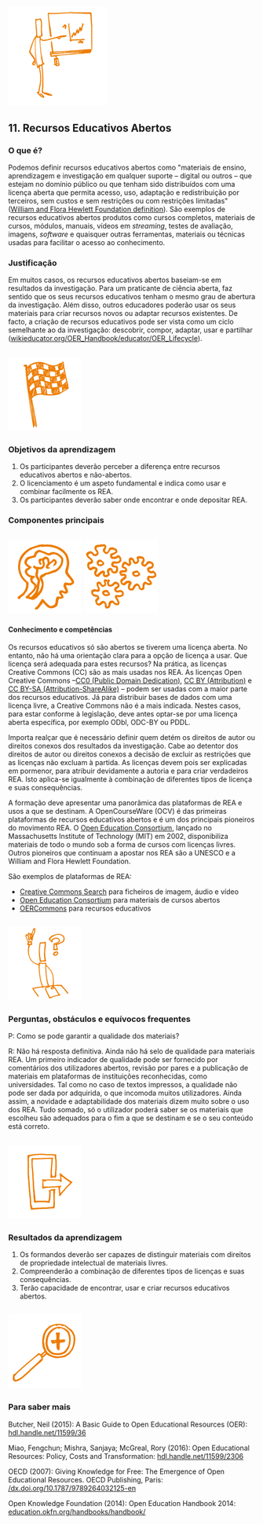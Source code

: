 ## <img src="/Images/Icons/open_education.png" width="200" height="200" />
## 11. Recursos Educativos Abertos

### O que é?

Podemos definir recursos educativos abertos como "materiais de ensino, aprendizagem e investigação em qualquer suporte – digital ou outros – que estejam no domínio público ou que tenham sido distribuídos com uma licença aberta que permita acesso, uso, adaptação e redistribuição por terceiros, sem custos e sem restrições ou com restrições limitadas" ([William and Flora Hewlett Foundation definition](https://www.hewlett.org/strategy/open-educational-resources/)). São exemplos de recursos educativos abertos produtos como cursos completos, materiais de cursos, módulos, manuais, vídeos em _streaming_, testes de avaliação, imagens, _software_ e quaisquer outras ferramentas, materiais ou técnicas usadas para facilitar o acesso ao conhecimento. 

### Justificação

Em muitos casos, os recursos educativos abertos baseiam-se em resultados da investigação. Para um praticante de ciência aberta, faz sentido que os seus recursos educativos tenham o mesmo grau de abertura da investigação. Além disso, outros educadores poderão usar os seus materiais para criar recursos novos ou adaptar recursos existentes. De facto, a criação de recursos educativos pode ser vista como um ciclo semelhante ao da investigação: descobrir, compor, adaptar, usar e partilhar ([wikieducator.org/OER_Handbook/educator/OER_Lifecycle](http://wikieducator.org/OER_Handbook/educator/OER_Lifecycle)).

## <img src="/Images/Icons/finish.png" width="150" height="150" />
### Objetivos da aprendizagem

1. Os participantes deverão perceber a diferença entre recursos educativos abertos e não-abertos.
2. O licenciamento é um aspeto fundamental e indica como usar e combinar facilmente os REA.
3. Os participantes deverão saber onde encontrar e onde depositar REA.

### Componentes principais
## <img src="/Images/Icons/brain.png" width="150" height="150" /> <img src="/Images/Icons/gears.png" width="150" height="150" />
#### Conhecimento e competências

Os recursos educativos só são abertos se tiverem uma licença aberta. No entanto, não há uma orientação clara para a opção de licença a usar. Que licença será adequada para estes recursos? Na prática, as licenças Creative Commons (CC) são as mais usadas nos REA. As licenças Open Creative Commons –[CC0 (Public Domain Dedication)](https://creativecommons.org/publicdomain/zero/1.0/), [CC BY (Attribution)](https://creativecommons.org/licenses/by/4.0/) e [CC BY-SA (Attribution-ShareAlike)](https://creativecommons.org/licenses/by-sa/4.0/) – podem ser usadas com a maior parte dos recursos educativos. Já para distribuir bases de dados com uma licença livre, a Creative Commons não é a mais indicada. Nestes casos, para estar conforme à legislação, deve antes optar-se por uma licença aberta específica, por exemplo ODbl, ODC-BY ou PDDL.

Importa realçar que é necessário definir quem detém os direitos de autor ou direitos conexos dos resultados da investigação. Cabe ao detentor dos direitos de autor ou direitos conexos a decisão de excluir as restrições que as licenças não excluam à partida. As licenças devem pois ser explicadas em pormenor, para atribuir devidamente a autoria e para criar verdadeiros REA. Isto aplica-se igualmente à combinação de diferentes tipos de licença e suas consequências. 

A formação deve apresentar uma panorâmica das plataformas de REA e usos a que se destinam. A OpenCourseWare (OCV) é das primeiras plataformas de recursos educativos abertos e é um dos principais pioneiros do movimento REA. O [Open Education Consortium](http://www.oeconsortium.org), lançado no Massachusetts Institute of Technology (MIT) em 2002, disponibiliza materiais de todo o mundo sob a forma de cursos com licenças livres. Outros pioneiros que continuam a apostar nos REA são a UNESCO e a William and Flora Hewlett Foundation.

São exemplos de plataformas de REA:

- [Creative Commons Search](https://search.creativecommons.org/) para ficheiros de imagem, áudio e vídeo 
- [Open Education Consortium](http://www.oeconsortium.org) para materiais de cursos abertos 
- [OERCommons](https://www.oercommons.org/) para recursos educativos 

## <img src="/Images/Icons/questions.png" width="150" height="150" />
### Perguntas, obstáculos e equívocos frequentes

P: Como se pode garantir a qualidade dos materiais?

R: Não há resposta definitiva. Ainda não há selo de qualidade para materiais REA. Um primeiro indicador de qualidade pode ser fornecido por comentários dos utilizadores abertos, revisão por pares e a publicação de materiais em plataformas de instituições reconhecidas, como universidades. Tal como no caso de textos impressos, a qualidade não pode ser dada por adquirida, o que incomoda muitos utilizadores. Ainda assim, a novidade e adaptabilidade dos materiais dizem muito sobre o uso dos REA. Tudo somado, só o utilizador poderá saber se os materiais que escolheu são adequados para o fim a que se destinam e se o seu conteúdo está correto. 

## <img src="/Images/Icons/output.png" width="150" height="150" />
### Resultados da aprendizagem

1. Os formandos deverão ser capazes de distinguir materiais com direitos de propriedade intelectual de materiais livres. 
2. Compreenderão a combinação de diferentes tipos de licenças e suas consequências. 
3. Terão capacidade de encontrar, usar e criar recursos educativos abertos. 

## <img src="/Images/Icons/magnifying_glass.png" width="150" height="150" />
### Para saber mais
Butcher, Neil (2015): A Basic Guide to Open Educational Resources (OER): [hdl.handle.net/11599/36](http://hdl.handle.net/11599/36)

Miao, Fengchun; Mishra, Sanjaya; McGreal, Rory (2016): Open Educational Resources: Policy, Costs and Transformation: [hdl.handle.net/11599/2306](http://hdl.handle.net/11599/2306)

OECD (2007): Giving Knowledge for Free: The Emergence of Open Educational Resources. OECD Publishing, Paris: [/dx.doi.org/10.1787/9789264032125-en](http://dx.doi.org/10.1787/9789264032125-en)

Open Knowledge Foundation (2014): Open Education Handbook 2014: [education.okfn.org/handbooks/handbook/](https://education.okfn.org/handbooks/handbook/)
